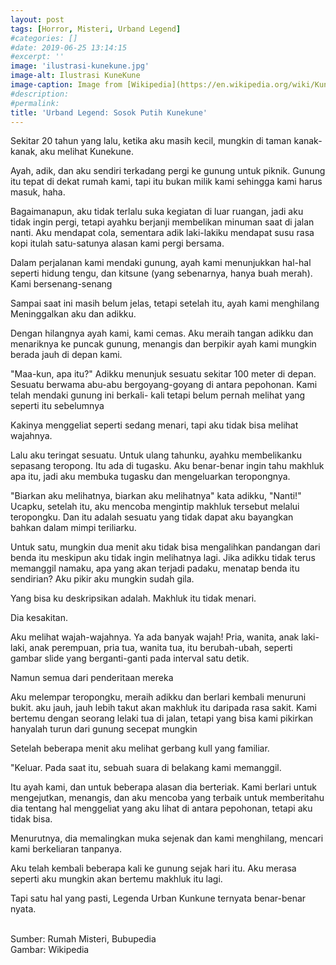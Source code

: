 ```yaml
---
layout: post
tags: [Horror, Misteri, Urband Legend]
#categories: []
#date: 2019-06-25 13:14:15
#excerpt: ''
image: 'ilustrasi-kunekune.jpg'
image-alt: Ilustrasi KuneKune
image-caption: Image from [Wikipedia](https://en.wikipedia.org/wiki/Kunekune_%28urban_legend%29)
#description:
#permalink:
title: 'Urband Legend: Sosok Putih Kunekune'
---
```





Sekitar 20 tahun yang lalu, ketika aku masih kecil, mungkin di taman kanak-kanak, aku melihat Kunekune.

Ayah, adik, dan aku sendiri terkadang pergi ke gunung untuk piknik. Gunung itu tepat di dekat rumah kami, tapi itu bukan milik kami sehingga kami harus masuk, haha.

Bagaimanapun, aku tidak terlalu suka kegiatan di luar ruangan, jadi aku tidak ingin pergi, tetapi ayahku berjanji membelikan minuman saat di jalan nanti. Aku mendapat cola, sementara adik laki-lakiku mendapat susu rasa kopi itulah satu-satunya alasan kami pergi bersama.

Dalam perjalanan kami mendaki gunung, ayah kami menunjukkan hal-hal seperti hidung tengu, dan kitsune (yang sebenarnya, hanya buah merah). Kami bersenang-senang

Sampai saat ini masih belum jelas, tetapi setelah itu, ayah kami menghilang Meninggalkan aku dan adikku.

Dengan hilangnya ayah kami, kami cemas. Aku meraih tangan adikku dan menariknya ke puncak gunung, menangis dan berpikir ayah kami mungkin berada jauh di depan kami.

"Maa-kun, apa itu?" Adikku menunjuk sesuatu sekitar 100 meter di depan. Sesuatu berwama abu-abu bergoyang-goyang di antara pepohonan. Kami telah mendaki gunung ini berkali- kali tetapi belum pernah melihat yang seperti itu sebelumnya

Kakinya menggeliat seperti sedang menari, tapi aku tidak bisa melihat wajahnya.

Lalu aku teringat sesuatu. Untuk ulang tahunku, ayahku membelikanku sepasang teropong. Itu ada di tugasku. Aku benar-benar ingin tahu makhluk apa itu, jadi aku membuka tugasku dan mengeluarkan teropongnya.

"Biarkan aku melihatnya, biarkan aku melihatnya" kata adikku, "Nanti!" Ucapku,  setelah itu, aku mencoba mengintip makhluk tersebut melalui teropongku. Dan itu adalah sesuatu yang tidak dapat aku bayangkan bahkan dalam mimpi teriliarku.

Untuk satu, mungkin dua menit aku tidak bisa mengalihkan pandangan dari benda itu meskipun aku tidak ingin melihatnya lagi. Jika adikku tidak terus memanggil namaku, apa yang akan terjadi padaku, menatap benda itu sendirian? Aku pikir aku mungkin sudah gila.

Yang bisa ku deskripsikan adalah. Makhluk itu tidak menari.

Dia kesakitan.

Aku melihat wajah-wajahnya. Ya ada banyak wajah! Pria, wanita, anak laki-laki, anak perempuan, pria tua, wanita tua, itu berubah-ubah, seperti gambar slide yang berganti-ganti pada interval satu detik.

Namun semua dari penderitaan mereka

Aku melempar teropongku, meraih adikku dan berlari kembali menuruni bukit. aku jauh, jauh lebih takut akan makhluk itu daripada rasa sakit. Kami bertemu dengan seorang lelaki tua di jalan, tetapi yang bisa kami pikirkan hanyalah turun dari gunung secepat mungkin

Setelah beberapa menit aku melihat gerbang kull yang familiar.

"Keluar. Pada saat itu, sebuah suara di belakang kami memanggil.

Itu ayah kami, dan untuk beberapa alasan dia berteriak. Kami berlari untuk mengejutkan, menangis, dan aku mencoba yang terbaik untuk memberitahu dia tentang hal menggeliat yang aku lihat di antara pepohonan, tetapi aku tidak bisa.

Menurutnya, dia memalingkan muka sejenak dan kami menghilang, mencari kami berkeliaran tanpanya.

Aku telah kembali beberapa kali ke gunung sejak hari itu. Aku merasa seperti aku mungkin akan bertemu makhluk itu lagi.

Tapi satu hal yang pasti, Legenda Urban Kunkune ternyata benar-benar nyata.


<br>
Sumber: Rumah Misteri, Bubupedia<br>
Gambar: Wikipedia